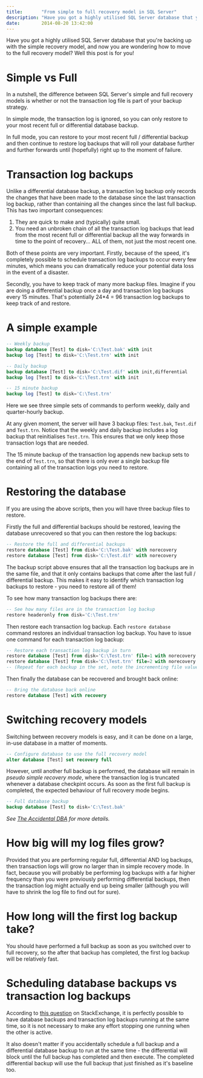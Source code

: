 ```yaml
---
title:       "From simple to full recovery model in SQL Server"
description: "Have you got a highly utilised SQL Server database that you're backing up with the simple recovery model, and now you are wondering how to move to the full recovery model? Well this post is for you!"
date:        2014-08-20 13:42:00
---
```


Have you got a highly utilised SQL Server database that you're backing up with
the simple recovery model, and now you are wondering how to move to the full
recovery model? Well this post is for you!

# Simple vs Full
In a nutshell, the difference between SQL Server's simple and full recovery
models is whether or not the transaction log file is part of your backup
strategy.

In simple mode, the transaction log is ignored, so you can only restore to your
most recent full or differential database backup.

In full mode, you can restore to your most recent full / differential backup and
then continue to restore log backups that will roll your database further and
further forwards until (hopefully) right up to the moment of failure.

# Transaction log backups
Unlike a differential database backup, a transaction log backup only records the
changes that have been made to the database since the last transaction log
backup, rather than containing all the changes since the last full backup. This
has two important consequences:

1. They are quick to make and (typically) quite small.
2. You need an unbroken chain of all the transaction log backups that lead from
the most recent full or differential backup all the way forwards in time to the
point of recovery... ALL of them, not just the most recent one.

Both of these points are very important. Firstly, because of the speed, it's
completely possible to schedule transaction log backups to occur every few
minutes, which means you can dramatically reduce your potential data loss in the
event of a disaster.

Secondly, you have to keep track of many more backup files. Imagine if you are
doing a differential backup once a day and transaction log backups every 15
minutes. That's potentially 24*4 = 96 transaction log backups to keep track of
and restore.

# A simple example

```sql
-- Weekly backup
backup database [Test] to disk='C:\Test.bak' with init
backup log [Test] to disk='C:\Test.trn' with init

-- Daily backup
backup database [Test] to disk='C:\Test.dif' with init,differential
backup log [Test] to disk='C:\Test.trn' with init

-- 15 minute backup
backup log [Test] to disk='C:\Test.trn'
```

Here we see three simple sets of commands to perform weekly, daily and
quarter-hourly backup.

At any given moment, the server will have 3 backup files: `Test.bak`, `Test.dif`
and `Test.trn`. Notice that the weekly and daily backup includes a log backup
that reinitialises `Test.trn`. This ensures that we only keep those transaction
logs that are needed.

The 15 minute backup of the transaction log appends new backup sets to the end
of `Test.trn`, so that there is only ever a single backup file containing all
of the transaction logs you need to restore.

# Restoring the database

If you are using the above scripts, then you will have three backup files to
restore.

Firstly the full and differential backups should be restored, leaving the
database unrecovered so that you can then restore the log backups:

```sql
-- Restore the full and differential backups
restore database [Test] from disk='C:\Test.bak' with norecovery
restore database [Test] from disk='C:\Test.dif' with norecovery
```

The backup script above ensures that all the transaction log backups are in
the same file, and that it only contains backups that come after the last
full / differential backup. This makes it easy to identify which transaction
log backups to restore - you need to restore all of them!

To see how many transaction log backups there are:

```sql
-- See how many files are in the transaction log backup
restore headeronly from disk='C:\Test.trn'
```

Then restore each transaction log backup. Each `restore database` command
restores an individual transaction log backup. You have to issue one command
for each transaction log backup:

```sql
-- Restore each transaction log backup in turn
restore database [Test] from disk='C:\Test.trn' file=1 with norecovery
restore database [Test] from disk='C:\Test.trn' file=2 with norecovery
-- (Repeat for each backup in the set, note the incrementing file value)
```

Then finally the database can be recovered and brought back online:

```sql
-- Bring the database back online
restore database [Test] with recovery
```

# Switching recovery models

Switching between recovery models is easy, and it can be done on a large, in-use
database in a matter of moments.

```sql
-- Configure database to use the full recovery model
alter database [Test] set recovery full
```

However, until another full backup is performed, the database will remain in _pseudo
simple recovery mode_, where the transaction log is truncated whenever a
database checkpint occurs. As soon as the first full backup is completed, the
expected behaviour of full recovery mode begins.

```sql
-- Full database backup
backup database [Test] to disk='C:\Test.bak'
```

_See [The Accidental DBA](http://www.sqlskills.com/blogs/paul/the-accidental-dba-day-30-of-30-troubleshooting-transaction-log-growth)
for more details._

# How big will my log files grow?
Provided that you are performing regular full, differential AND log backups,
then transaction logs will grow no larger than in simple recovery mode. In fact,
because you will probably be performing log backups with a far higher frequency
than you were previously performing differential backups, then the transaction
log might actually end up being smaller (although you will have to shrink the
log file to find out for sure).

# How long will the first log backup take?

You should have performed a full backup as soon as you switched over to
full recovery, so the after that backup has completed, the first log backup
will be relatively fast.

# Scheduling database backups vs transaction log backups

According to [this question](https://dba.stackexchange.com/questions/4347/should-i-stop-transaction-log-backups-during-a-full-backup?newreg=e43f8aa2e1814058bde408db1eda3a1d) on StackExchange, it is perfectly possible to have
database backups and transaction log backups running at the same time, so it is
not necessary to make any effort stopping one running when the other is active.

It also doesn't matter if you accidentally schedule a full backup and a
differential database backup to run at the same time - the differential will
block until the full backup has completed and then execute. The completed
differential backup will use the full backup that just finished as it's
baseline too.
